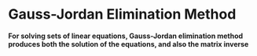 # Gauss-Jordan Elimination Method
**For solving sets of linear equations, Gauss-Jordan elimination method produces both the solution of the equations, and also the matrix inverse**

